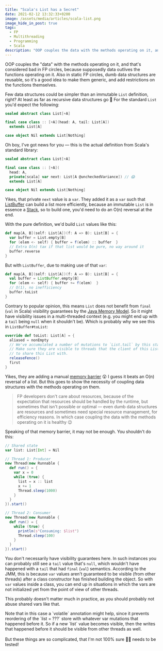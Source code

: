 ```yaml
---
title: "Scala's List has a Secret"
date: 2021-02-12 13:32:33+0200
image: /assets/media/articles/scala-list.png
image_hide_in_post: true
tags: 
  - FP
  - Multithreading
  - Programming
  - Scala
description: "OOP couples the data with the methods operating on it, and this is considered bad in FP circles. But is it?"
---
```


OOP couples the "data" with the methods operating on it, and that's considered bad in FP circles, because supposedly data outlives the functions operating on it. Also in static FP circles, dumb data structures are reusable, so it's a good idea to make them generic, and add restrictions on the functions themselves.

Few data structures could be simpler than an immutable `List` definition, right? At least as far as recursive data structures go 🙂 For the standard `List` you'd expect the following:

```scala
sealed abstract class List[+A]

final case class :: [+A](head: A, tail: List[A])
  extends List[A]

case object Nil extends List[Nothing]
```

Oh boy, I've got news for you — this is the actual definition from Scala's standard library:

```scala
sealed abstract class List[+A]

final case class :: [+A](
  head: A, 
  private[scala] var next: List[A @uncheckedVariance]) // 😱
  extends List[A]

case object Nil extends List[Nothing]
```

Yikes, that private `next` value is a `var`. They added it as a `var` such that [ListBuffer](https://www.scala-lang.org/api/current/scala/collection/mutable/ListBuffer.html) can build a list more efficiently, because an immutable `List` is in essence a [Stack](https://en.wikipedia.org/wiki/Stack_(abstract_data_type)), so to build one, you'd need to do an O(n) reversal at the end.

With the pure definition, we'd build `List` values like this:

```scala
def map[A, B](self: List[A])(f: A => B): List[B] = {
  var buffer = List.empty[B]
  for (elem <- self) { buffer = f(elem) :: buffer  }
  // Extra O(n) tax if that list would be pure, no way around it
  buffer.reverse
}
```

But with `ListBuffer`, due to making use of that `var`:

```scala
def map[A, B](self: List[A])(f: A => B): List[B] = {
  val buffer = ListBuffer.empty[B]
  for (elem <- self) { buffer += f(elem)  }
  // O(1), no inefficiency
  buffer.toList
}
```

Contrary to popular opinion, this means `List` does not benefit from `final` (`val` in Scala) visibility guarantees by the [Java Memory Model](https://en.wikipedia.org/wiki/Java_memory_model). So it might have visibility issues in a multi-threaded context (e.g. you might end up with a `tail` being `null` when it shouldn't be). Which is probably why we see this in `ListBuffer#toList`:

```scala
override def toList: List[A] = {
  aliased = nonEmpty
  // We've accumulated a number of mutations to `List.tail` by this stage.
  // Make sure they are visible to threads that the client of this ListBuffer might be about
  // to share this List with.
  releaseFence()
  first
}
```

Yikes, they are adding a manual [memory barrier](https://en.wikipedia.org/wiki/Memory_barrier) 😲 I guess it beats an O(n) reversal of a list. But this goes to show the necessity of coupling data structures with the methods operating on them.

> FP developers don't care about resources, because of the expectation that resources should be handled by the runtime, but sometimes that isn't possible or optimal — even dumb data structures are resources and sometimes need special resource management, for efficiency reasons. In which case coupling the data with the methods operating on it is healthy 😉

Speaking of that memory barrier, it may not be enough. You shouldn't do this:

```scala
// Shared state
var list: List[Int] = Nil

// Thread 1: Producer
new Thread(new Runnable {
  def run() = {
    var x = 0
    while (true) {
      list = x :: list
      x += 1
      Thread.sleep(1000)
    }
  }
}).start()

// Thread 2: Consumer
new Thread(new Runnable {
  def run() = {
    while (true) {
      println(s"Consuming: $list")
      Thread.sleep(100)
    }
  }
}).start()
```

You don't necessarily have visibility guarantees here. In such instances you can probably still see a `tail` value that's `null`, which wouldn't have happened with a `tail` that had `final` (`val`) semantics. According to the JMM, this is because `var` values aren't guaranteed to be visible (from other threads) after a class constructor has finished building the object. So with `var` values inside a class, you can end up in situations in which the vars are not initialized yet from the point of view of other threads.

This probably doesn't matter much in practice, as you should probably not abuse shared vars like that.

<p class="info-bubble" markdown="1">
  Note that in this case a `volatile` annotation might help, since it prevents reordering of the `list = ???` store with whatever var mutations that happened before it. So if a new `list` value becomes visible, then the writes that happened before it should be visible from other threads as well.
  <br><br>
  But these things are so complicated, that I'm not 100% sure 🤷‍♂️ needs to be tested!
</p>
